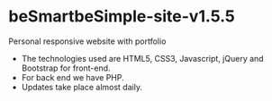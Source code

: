 # beSmartbeSimple-site-v1.5.5
Personal responsive website with portfolio <br>
- The technologies used are HTML5, CSS3, Javascript, jQuery and Bootstrap for front-end.
- For back end we have PHP.
- Updates take place almost daily.
